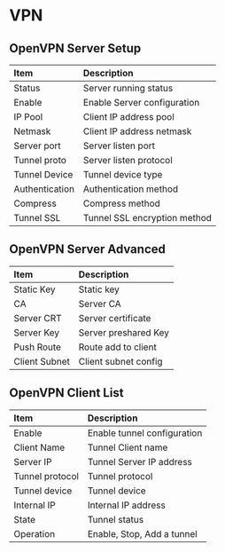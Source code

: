 # VPN

## OpenVPN Server Setup

| Item           | Description                  |
|:---------------|:-----------------------------|
| Status         | Server running status        |
| Enable         | Enable Server configuration  |
| IP Pool        | Client IP address pool       |
| Netmask        | Client IP address netmask    |
| Server port    | Server listen port           |
| Tunnel proto   | Server listen protocol       |
| Tunnel Device  | Tunnel device type           |
| Authentication | Authentication method        |
| Compress       | Compress method              |
| Tunnel SSL     | Tunnel SSL encryption method |

## OpenVPN Server Advanced

| Item          | Description          |
|:--------------|:---------------------|
| Static Key    | Static key           |
| CA            | Server CA            |
| Server CRT    | Server certificate   |
| Server Key    | Server preshared Key |
| Push Route    | Route add to client  |
| Client Subnet | Client subnet config |


## OpenVPN Client List

| Item            | Description                 |
|:----------------|:----------------------------|
| Enable          | Enable tunnel configuration |
| Client Name     | Tunnel Client name          |
| Server IP       | Tunnel Server IP address    |
| Tunnel protocol | Tunnel protocol             |
| Tunnel device   | Tunnel device               |
| Internal IP     | Internal IP address         |
| State           | Tunnel status               |
| Operation       | Enable, Stop, Add a tunnel  |
